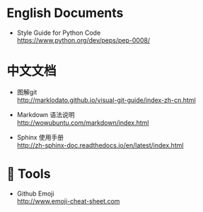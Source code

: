English Documents
========

- Style Guide for Python Code  
    https://www.python.org/dev/peps/pep-0008/

中文文档
=========

- 图解git  
    http://marklodato.github.io/visual-git-guide/index-zh-cn.html

- Markdown 语法说明  
    http://wowubuntu.com/markdown/index.html

- Sphinx 使用手册  
    http://zh-sphinx-doc.readthedocs.io/en/latest/index.html

:hammer: Tools
=======

- Github Emoji  
    http://www.emoji-cheat-sheet.com
